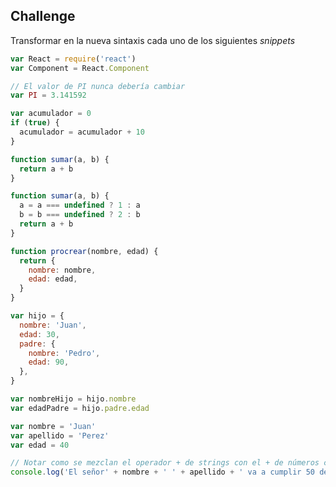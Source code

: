 ## Challenge

Transformar en la nueva sintaxis cada uno de los siguientes _snippets_


```js
var React = require('react')
var Component = React.Component
```


```js
// El valor de PI nunca debería cambiar
var PI = 3.141592

var acumulador = 0
if (true) {
  acumulador = acumulador + 10
}
```


```js
function sumar(a, b) {
  return a + b
}
```


```js
function sumar(a, b) {
  a = a === undefined ? 1 : a
  b = b === undefined ? 2 : b
  return a + b
}
```

```js
function procrear(nombre, edad) {
  return {
    nombre: nombre,
    edad: edad,
  }
}
```


```js
var hijo = {
  nombre: 'Juan',
  edad: 30,
  padre: {
    nombre: 'Pedro',
    edad: 90,
  },
}

var nombreHijo = hijo.nombre
var edadPadre = hijo.padre.edad
```


```js
var nombre = 'Juan'
var apellido = 'Perez'
var edad = 40

// Notar como se mezclan el operador + de strings con el + de números cuando hacemos (50 - edad)
console.log('El señor' + nombre + ' ' + apellido + ' va a cumplir 50 dentro de ' + (50 - edad) + ' años')
```
